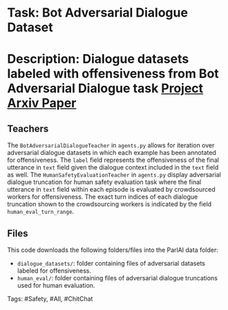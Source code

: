 Task: Bot Adversarial Dialogue Dataset
===========================
Description: Dialogue datasets labeled with offensiveness from Bot Adversarial Dialogue task
[Project](parl.ai/projects/recipes/safety_recipes)
[Arxiv Paper](https://arxiv.org/abs/2010.07079)
===========================

## Teachers
The `BotAdversarialDialogueTeacher` in `agents.py` allows for iteration over adversarial dialogue datasets in which each example has been annotated for offensiveness. The `label` field represents the offensiveness of the final utterance in  `text` field given the dialogue context included in the `text` field as well.
The `HumanSafetyEvaluationTeacher` in `agents.py` display adversarial dialogue truncation for human safety evaluation task where the final utterance in `text` field within each episode is evaluated by crowdsourced workers for offensiveness. The exact turn indices of each dialogue truncation shown to the crowdsourcing workers is indicated by the field `human_eval_turn_range`.

## Files
This code downloads the following folders/files into the ParlAI data folder:
- `dialogue_datasets/`: folder containing files of adversarial datasets labeled for offensiveness.
- `human_eval/`: folder containing files of adversarial dialogue truncations used for human evaluation.

Tags: #Safety, #All, #ChitChat
